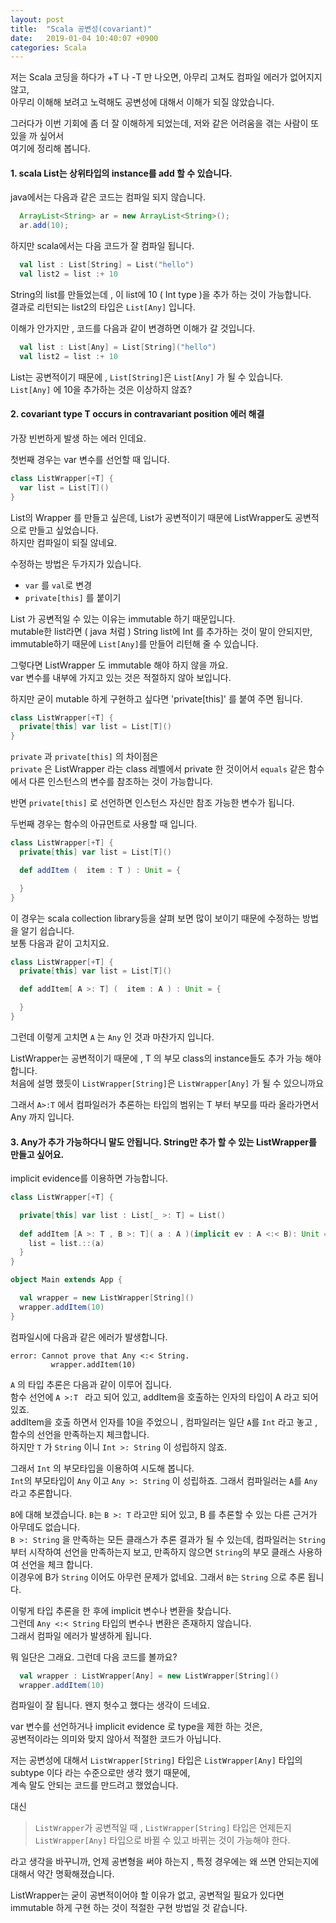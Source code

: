 ```yaml
---
layout: post
title:  "Scala 공변성(covariant)"
date:   2019-01-04 10:40:07 +0900
categories: Scala
---
```


저는 Scala 코딩을 하다가 +T 나 -T 만 나오면,  아무리 고쳐도 컴파일 에러가 없어지지 않고,   
아무리 이해해 보려고 노력해도 공변성에 대해서 이해가 되질 않았습니다.

그러다가 이번 기회에 좀 더 잘 이해하게 되었는데, 저와 같은 어려움을 겪는 사람이 또 있을 까 싶어서   
여기에 정리해 봅니다. 

#### 1. scala List는 상위타입의 instance를 add 할 수 있습니다.

java에서는 다음과 같은 코드는 컴파일 되지 않습니다.
```java
  ArrayList<String> ar = new ArrayList<String>();
  ar.add(10);
```

하지만 scala에서는 다음 코드가 잘 컴파일 됩니다.
```scala
  val list : List[String] = List("hello")
  val list2 = list :+ 10
```

String의 list를 만들었는데 , 이 list에 10 ( Int type )을 추가 하는 것이 가능합니다.  
결과로 리턴되는 list2의 타입은 `List[Any]` 입니다.

이해가 안가지만 , 코드를 다음과 같이 변경하면 이해가 갈 것입니다.

```scala
  val list : List[Any] = List[String]("hello")
  val list2 = list :+ 10
```

List는 공변적이기 때문에 ,   `List[String]`은 `List[Any]` 가 될 수 있습니다.  
`List[Any]` 에 10을 추가하는 것은 이상하지 않죠?


#### 2. covariant type T occurs in contravariant position 에러 해결
가장 빈번하게 발생 하는 에러 인데요.

첫번째 경우는 var 변수를 선언할 때 입니다.

```scala
class ListWrapper[+T] {
  var list = List[T]()
}
```

List의 Wrapper 를 만들고 싶은데,  List가 공변적이기 때문에 ListWrapper도 공변적으로 만들고 싶었습니다.  
하지만 컴파일이 되질 않네요.

수정하는 방법은 두가지가 있습니다.
* `var` 를 `val`로 변경
* `private[this]` 를 붙이기 

List 가 공변적일 수 있는 이유는 immutable 하기 때문입니다.  
mutable한 list라면 ( java 처럼 )  String list에 Int 를 추가하는 것이 말이 안되지만,  
immutable하기 때문에  `List[Any]`를 만들어 리턴해 줄 수 있습니다.

그렇다면 ListWrapper 도 immutable 해야 하지 않을 까요.  
var 변수를 내부에 가지고 있는 것은 적절하지 않아 보입니다.  

하지만 굳이 mutable 하게 구현하고 싶다면 'private[this]' 를 붙여 주면 됩니다.
```scala
class ListWrapper[+T] {
  private[this] var list = List[T]()
}
```
`private` 과 `private[this]` 의 차이점은  
`private` 은 ListWrapper 라는 class 레벨에서 private 한 것이어서  `equals` 같은 함수에서 
다른 인스턴스의 변수를 참조하는 것이 가능합니다.  

반면 `private[this]` 로 선언하면  인스턴스 자신만 참조 가능한 변수가 됩니다.

두번째 경우는 함수의 아규먼트로 사용할 때 입니다.

```scala
class ListWrapper[+T] {
  private[this] var list = List[T]()

  def addItem (  item : T ) : Unit = {

  }
}
```

이 경우는 scala collection library등을 살펴 보면 많이 보이기 때문에 수정하는 방법을 알기 쉽습니다.  
보통 다음과 같이 고치지요.

```scala
class ListWrapper[+T] {
  private[this] var list = List[T]()

  def addItem[ A >: T] (  item : A ) : Unit = {

  }
}
```

그런데 이렇게 고치면 `A` 는  `Any` 인 것과 마찬가지 입니다.

ListWrapper는  공변적이기 때문에 , T 의 부모 class의 instance들도 추가 가능 해야 합니다.  
처음에 설명 했듯이 `ListWrapper[String]`은 `ListWrapper[Any]` 가 될 수 있으니까요

그래서 `A>:T` 에서 컴파일러가 추론하는 타입의 범위는  T 부터 부모를 따라 올라가면서 Any 까지 입니다.

#### 3. Any가 추가 가능하다니 말도 안됩니다. String만 추가 할 수 있는 ListWrapper를 만들고 싶어요. 

implicit evidence를 이용하면 가능합니다.

```scala
class ListWrapper[+T] {

  private[this] var list : List[_ >: T] = List()
  
  def addItem [A >: T , B >: T]( a : A )(implicit ev : A <:< B): Unit = {
    list = list.::(a)
  }
}

object Main extends App {

  val wrapper = new ListWrapper[String]()
  wrapper.addItem(10)
}
```
컴파일시에 다음과 같은 에러가 발생합니다.
```
error: Cannot prove that Any <:< String.
         wrapper.addItem(10)
```

`A` 의 타입 추론은 다음과 같이 이루어 집니다.  
함수 선언에 `A >:T ` 라고 되어 있고,  addItem을 호출하는 인자의 타입이 A 라고 되어 있죠.  
addItem을 호출 하면서 인자를 10을 주었으니 , 컴파일러는 일단  `A`를  `Int` 라고 놓고 , 함수의 선언을 만족하는지 체크합니다.  
하지만 `T` 가 `String` 이니 `Int >: String` 이 성립하지 않죠.  

그래서 `Int` 의 부모타입을 이용하여 시도해 봅니다.  
`Int`의 부모타입이 `Any` 이고  `Any >: String` 이 성립하죠.  그래서 컴파일러는 `A`를 `Any`라고 추론합니다.

`B`에 대해 보겠습니다.  `B`는 `B >: T` 라고만 되어 있고, B 를 추론할 수 있는 다른 근거가 아무데도 없습니다.  
`B >: String` 을 만족하는 모든 클래스가 추론 결과가 될 수 있는데, 컴파일러는 `String` 부터 시작하여  선언을 만족하는지 보고, 
만족하지 않으면 `String`의 부모 클래스 사용하여 선언을 체크 합니다.  
이경우에 B가 `String` 이어도 아무런 문제가 없네요.  그래서 `B`는 `String` 으로 추론 됩니다.

이렇게 타입 추론을 한 후에 implicit 변수나 변환을 찾습니다.  
그런데 `Any <:< String` 타입의 변수나 변환은 존재하지 않습니다.  
그래서 컴파일 에러가 발생하게 됩니다. 


뭐 일단은 그래요. 그런데 다음 코드를 볼까요?
```scala
  val wrapper : ListWrapper[Any] = new ListWrapper[String]()
  wrapper.addItem(10)
```

컴파일이 잘 됩니다. 왠지 헛수고 했다는 생각이 드네요.

var 변수를 선언하거나 implicit evidence 로 type을 제한 하는 것은,  
공변적이라는 의미와 맞지 않아서 적절한 코드가 아닙니다.
 
저는 공변성에 대해서 `ListWrapper[String]` 타입은 `ListWrapper[Any]` 타입의 subtype 이다 라는 수준으로만 생각 했기 때문에,  
계속 말도 안되는 코드를 만드려고 했었습니다.    

대신  
> `ListWrapper`가 공변적일 때 , `ListWrapper[String]` 타입은 언제든지 `ListWrapper[Any]` 타입으로 바뀔 수 있고 바뀌는 것이 가능해야 한다. 

라고 생각을 바꾸니까,  언제 공변형을 써야 하는지 , 특정 경우에는 왜 쓰면 안되는지에 대해서 약간 명확해졌습니다.

ListWrapper는 굳이 공변적이어야 할 이유가 없고,  공변적일 필요가 있다면 immutable 하게 구현 하는 것이 적절한 구현 방법일 것 같습니다.